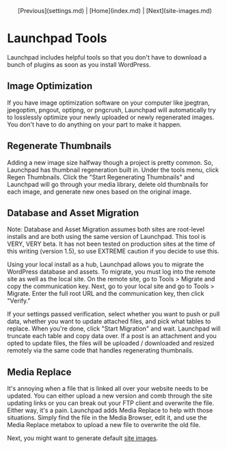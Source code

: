 <center>[Previous](settings.md) | [Home](index.md) | [Next](site-images.md)</center>

Launchpad Tools
===============

Launchpad includes helpful tools so that you don't have to download a bunch of plugins as soon as you install WordPress.

## Image Optimization

If you have image optimization software on your computer like jpegtran, jpegoptim, pngout, optipng, or pngcrush, Launchpad will automatically try to losslessly optimize your newly uploaded or newly regenerated images.  You don't have to do anything on your part to make it happen.

## Regenerate Thumbnails

Adding a new image size halfway though a project is pretty common.  So, Launchpad has thumbnail regeneration built in.  Under the tools menu, click Regen Thumbnails.  Click the "Start Regenerating Thumbnails" and Launchpad will go through your media library, delete old thumbnails for each image, and generate new ones based on the original image.

## Database and Asset Migration

Note: Database and Asset Migration assumes both sites are root-level installs and are both using the same version of Launchpad.  This tool is VERY, VERY beta.  It has not been tested on production sites at the time of this writing (version 1.5), so use EXTREME caution if you decide to use this.

Using your local install as a hub, Launchpad allows you to migrate the WordPress database and assets.  To migrate, you must log into the remote site as well as the local site.  On the remote site, go to Tools > Migrate and copy the communication key.  Next, go to your local site and go to Tools > Migrate.  Enter the full root URL and the communication key, then click "Verify." 

If your settings passed verification, select whether you want to push or pull data, whether you want to update attached files, and pick what tables to replace. When you're done, click "Start Migration" and wait.  Launchpad will truncate each table and copy data over.  If a post is an attachment and you opted to update files, the files will be uploaded / downloaded and resized remotely via the same code that handles regenerating thumbnails.

## Media Replace

It's annoying when a file that is linked all over your website needs to be updated.  You can either upload a new version and comb through the site updating links or you can break out your FTP client and overwrite the file.  Either way, it's a pain.  Launchpad adds Media Replace to help with those situations.  Simply find the file in the Media Browser, edit it, and use the Media Replace metabox to upload a new file to overwrite the old file.

Next, you might want to generate default [site images](site-images.md).